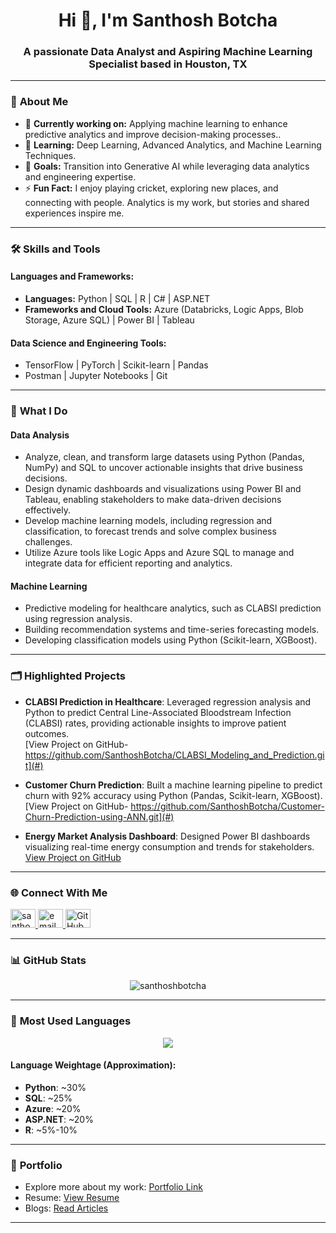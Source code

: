 <h1 align="center">Hi 👋, I'm Santhosh Botcha</h1>
<h3 align="center">A passionate Data Analyst and Aspiring Machine Learning Specialist based in Houston, TX</h3>

---

### 🌟 **About Me**
- 🔭 **Currently working on:** Applying machine learning to enhance predictive analytics and improve decision-making processes..
- 🌱 **Learning:** Deep Learning, Advanced Analytics, and Machine Learning Techniques.
- 🎯 **Goals:** Transition into Generative AI while leveraging data analytics and engineering expertise.
- ⚡ **Fun Fact:** I enjoy playing cricket, exploring new places, and connecting with people. Analytics is my work, but stories and shared experiences inspire me.

---

### 🛠 **Skills and Tools**
#### **Languages and Frameworks:**
- **Languages:** Python | SQL | R | C# | ASP.NET
- **Frameworks and Cloud Tools:** Azure (Databricks, Logic Apps, Blob Storage, Azure SQL) | Power BI | Tableau

#### **Data Science and Engineering Tools:**
- TensorFlow | PyTorch | Scikit-learn | Pandas
- Postman | Jupyter Notebooks | Git

---

### 🚀 **What I Do**
#### **Data Analysis**
- Analyze, clean, and transform large datasets using Python (Pandas, NumPy) and SQL to uncover actionable insights that drive business decisions.
- Design dynamic dashboards and visualizations using Power BI and Tableau, enabling stakeholders to make data-driven decisions effectively.
- Develop machine learning models, including regression and classification, to forecast trends and solve complex business challenges.
- Utilize Azure tools like Logic Apps and Azure SQL to manage and integrate data for efficient reporting and analytics.


#### **Machine Learning**
- Predictive modeling for healthcare analytics, such as CLABSI prediction using regression analysis.
- Building recommendation systems and time-series forecasting models.
- Developing classification models using Python (Scikit-learn, XGBoost).

---

### 🗂 **Highlighted Projects**
- **CLABSI Prediction in Healthcare**: Leveraged regression analysis and Python to predict Central Line-Associated Bloodstream Infection (CLABSI) rates, providing actionable insights to improve patient outcomes.  
  [View Project on GitHub- https://github.com/SanthoshBotcha/CLABSI_Modeling_and_Prediction.git](#)

- **Customer Churn Prediction**: Built a machine learning pipeline to predict churn with 92% accuracy using Python (Pandas, Scikit-learn, XGBoost).  
  [View Project on GitHub- https://github.com/SanthoshBotcha/Customer-Churn-Prediction-using-ANN.git](#)

- **Energy Market Analysis Dashboard**: Designed Power BI dashboards visualizing real-time energy consumption and trends for stakeholders.  
  [View Project on GitHub](#)

---

### 🌐 **Connect With Me**
<p align="left">
<a href="https://linkedin.com/in/santhoshbotcha" target="_blank">
<img src="https://raw.githubusercontent.com/rahuldkjain/github-profile-readme-generator/master/src/images/icons/Social/linked-in-alt.svg" alt="santhosh botcha" height="30" width="40" />
</a>
<a href="mailto:santhoshbotcha97@gmail.com" target="_blank">
<img src="https://cdn-icons-png.flaticon.com/512/732/732200.png" alt="email" height="30" width="40"/>
</a>
<a href="https://github.com/santhoshbotcha" target="_blank">
<img src="https://raw.githubusercontent.com/rahuldkjain/github-profile-readme-generator/master/src/images/icons/Social/github-alt.svg" alt="GitHub" height="30" width="40" />
</a>
</p>

---

### 📊 **GitHub Stats**
<p align="center">
<img align="center" src="https://github-readme-stats.vercel.app/api?username=santhoshbotcha&show_icons=true&locale=en&theme=radical" alt="santhoshbotcha" />
</p>

---

### 🔗 **Most Used Languages**
<p align="center">
<img align="center" src="https://github-readme-stats.vercel.app/api/top-langs?username=santhoshbotcha&show_icons=true&locale=en&layout=compact&theme=radical&langs_count=5&custom_title=Languages%20Breakdown&hide=javascript,html&exclude_repo=repo-to-ignore" />
</p>

#### **Language Weightage (Approximation):**
- **Python**: ~30%  
- **SQL**: ~25%  
- **Azure**: ~20%  
- **ASP.NET**: ~20%  
- **R**: ~5%-10%  

---

### 🔗 **Portfolio**
- Explore more about my work: [Portfolio Link](#)
- Resume: [View Resume](#)
- Blogs: [Read Articles](#)

---

